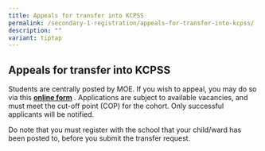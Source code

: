 ```yaml
---
title: Appeals for transfer into KCPSS
permalink: /secondary-1-registration/appeals-for-transfer-into-kcpss/
description: ""
variant: tiptap
---
```

<h2>Appeals for transfer into KCPSS</h2>
<p>Students are centrally posted by MOE. If you wish to appeal, you may do
so via this <strong><a href="https://go.gov.sg/kcpss-s1-appeal" rel="noopener noreferrer nofollow" target="_blank">online form</a></strong>&nbsp;.
Applications are subject to available vacancies, and must meet the cut-off
point (COP) for the cohort. Only successful applicants will be notified.</p>
<p>Do note that you must register with the school that your child/ward has
been posted to, before you submit the transfer request.</p>